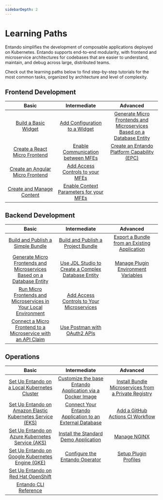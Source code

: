 ```yaml
---
sidebarDepth: 2
---
```

# Learning Paths
Entando simplifies the development of composable applications deployed on Kubernetes. Entando supports end-to-end modularity, with frontend and microservice architectures for codebases that are easier to understand, maintain, and debug across large, distributed teams. 

Check out the learning paths below to find step-by-step tutorials for the most common tasks, organized by architecture and level of complexity.


## Frontend Development

<style>
table th:first-of-type {
    width: 33%;
}
table th:nth-of-type(2) {
    width: 33%;
}
table th:nth-of-type(3) {
    width: 34%;
}
</style>

| Basic | Intermediate | Advanced
| :-: | :-: | :-:
| [Build a Basic Widget](./compose/widgets-fragments.md)| [Add Configuration to a Widget](./create/mfe/widget-configuration.md)| [Generate Micro Frontends and Microservices Based on a Database Entity](./create/ms/generate-microservices-and-micro-frontends.md) |
| [Create a React Micro Frontend](./create/mfe/react.md) | [Enable Communication between MFEs](./create/mfe/communication.md) | [Create an Entando Platform Capability (EPC)](./create/mfe/epc.md)|
| [Create an Angular Micro Frontend](./create/mfe/angular.md) | [Add Access Controls to your MFEs](./create/ms/add-access-controls.md) |
| [Create and Manage Content](./compose/content-tutorial.md)| [Enable Context Parameters for your MFEs](./create/mfe/context-params.md) |

## Backend Development

| Basic | Intermediate | Advanced
| :-: | :-: | :-:
| [Build and Publish a Simple Bundle](./create/pb/publish-simple-bundle.md)| [Build and Publish a Project Bundle](./create/pb/publish-project-bundle.md) | [Export a Bundle from an Existing Application](./create/pb/export-bundle-from-application.md) |
| [Generate Micro Frontends and Microservices Based on a Database Entity](./create/ms/generate-microservices-and-micro-frontends.md) |[Use JDL Studio to Create a Complex Database Entity](./create/ms/update-data-model.md) | [Manage Plugin Environment Variables](./devops/plugin-environment-variables.md)
| [Run Micro Frontends and Microservices in Your Local Environment](./create/ms/run-local.md) | [Add Access Controls to Your Microservices](./create/ms/add-access-controls.md) |
|[Connect a Micro Frontend to a Microservice with an API Claim](./create/ms/add-api-claim.md) |[Use Postman with OAuth2 APIs](./create/ms/use-postman-with-oauth2.md)


## Operations

| Basic | Intermediate | Advanced
| :-: | :-: | :-:
| [Set Up Entando on a Local Kubernetes Cluster](../docs/getting-started/) | [Customize the base Entando Application via a Docker Image](./devops/build-core-image.md) | [Install Bundle Microservices from a Private Registry](./curate/private-images.md) |
| [Set Up Entando on Amazon Elastic Kubernetes Service (EKS)](./getting-started/eks-install.md) | [Connect Your Entando Application to an External Database](./devops/external-db.md) |[Add a GitHub Actions CI Workflow](./create/pb/github-actions-workflow.md)|
| [Set Up Entando on Azure Kubernetes Service (AKS)](./getting-started/azure-install.md) | [Install the Standard Demo Application](./solution/install-standard-demo.md)| [Manage NGINX](./devops/manage-nginx.md)
| [Set Up Entando on Google Kubernetes Engine (GKE)](./getting-started/gke-install.md) | [Configure the Entando Operator](./devops/entando-operator.md) | [Setup Plugin Profiles](./devops/plugin-configuration.md)
| [Set Up Entando on Red Hat OpenShift](./getting-started/openshift-install.md) |  |
| [Entando CLI Reference](../docs/getting-started/entando-cli.md) |  |

